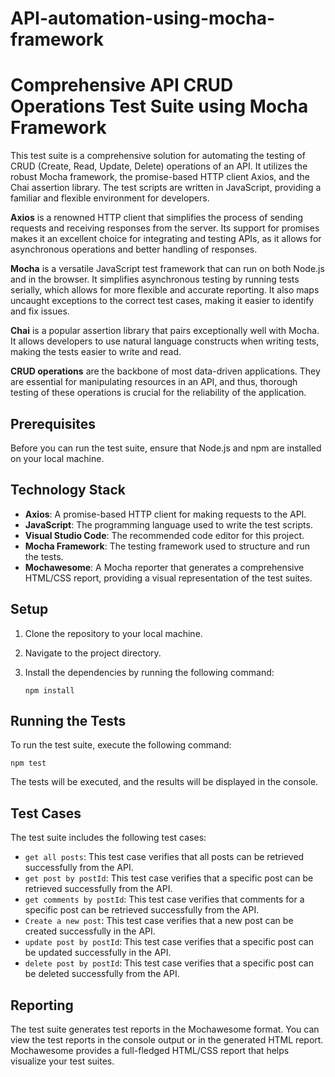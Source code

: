 # API-automation-using-mocha-framework
# Comprehensive API CRUD Operations Test Suite using Mocha Framework

This test suite is a comprehensive solution for automating the testing of CRUD (Create, Read, Update, Delete) operations of an API. It utilizes the robust Mocha framework, the promise-based HTTP client Axios, and the Chai assertion library. The test scripts are written in JavaScript, providing a familiar and flexible environment for developers.

**Axios** is a renowned HTTP client that simplifies the process of sending requests and receiving responses from the server. Its support for promises makes it an excellent choice for integrating and testing APIs, as it allows for asynchronous operations and better handling of responses.

**Mocha** is a versatile JavaScript test framework that can run on both Node.js and in the browser. It simplifies asynchronous testing by running tests serially, which allows for more flexible and accurate reporting. It also maps uncaught exceptions to the correct test cases, making it easier to identify and fix issues.

**Chai** is a popular assertion library that pairs exceptionally well with Mocha. It allows developers to use natural language constructs when writing tests, making the tests easier to write and read.

**CRUD operations** are the backbone of most data-driven applications. They are essential for manipulating resources in an API, and thus, thorough testing of these operations is crucial for the reliability of the application.

## Prerequisites

Before you can run the test suite, ensure that Node.js and npm are installed on your local machine.

## Technology Stack

- **Axios**: A promise-based HTTP client for making requests to the API.
- **JavaScript**: The programming language used to write the test scripts.
- **Visual Studio Code**: The recommended code editor for this project.
- **Mocha Framework**: The testing framework used to structure and run the tests.
- **Mochawesome**: A Mocha reporter that generates a comprehensive HTML/CSS report, providing a visual representation of the test suites.


## Setup

1. Clone the repository to your local machine.
2. Navigate to the project directory.
3. Install the dependencies by running the following command:

   ```
   npm install
   ```

## Running the Tests

To run the test suite, execute the following command:

```
npm test
```

The tests will be executed, and the results will be displayed in the console.

## Test Cases

The test suite includes the following test cases:

- `get all posts`: This test case verifies that all posts can be retrieved successfully from the API.
- `get post by postId`: This test case verifies that a specific post can be retrieved successfully from the API.
- `get comments by postId`: This test case verifies that comments for a specific post can be retrieved successfully from the API.
- `Create a new post`: This test case verifies that a new post can be created successfully in the API.
- `update post by postId`: This test case verifies that a specific post can be updated successfully in the API.
- `delete post by postId`: This test case verifies that a specific post can be deleted successfully from the API.



## Reporting

The test suite generates test reports in the Mochawesome format. You can view the test reports in the console output or in the generated HTML report. Mochawesome provides a full-fledged HTML/CSS report that helps visualize your test suites.